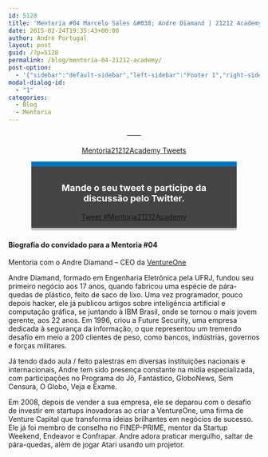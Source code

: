 ```yaml
---
id: 5128
title: 'Mentoria #04 Marcelo Sales &#038; Andre Diamand | 21212 Academy'
date: 2015-02-24T19:35:43+00:00
author: André Portugal
layout: post
guid: /?p=5128
permalink: /blog/mentoria-04-21212-academy/
post-option:
  - '{"sidebar":"default-sidebar","left-sidebar":"Footer 1","right-sidebar":"Footer 1","page-title":"","page-caption":""}'
modal-dialog-id:
  - "1"
categories:
  - Blog
  - Mentoria
---
```

<p style="text-align: center;">
  &#8212;&#8212;
</p>

<p style="text-align: center;">
</p>

<p style="text-align: center;">
  <a class="twitter-timeline" href="https://twitter.com/hashtag/Mentoria21212Academy" data-widget-id="560158493144260608" data-chrome="nofooter noborders transparent">Mentoria21212Academy Tweets</a>
</p>

<div class="tweet-container" style="width: 76%; margin: auto; padding: 1em; background: #444444; border-top: 10px solid #0072bc; border-bottom: 5px solid #cccccc; margin-bottom: 1em;">
  <div class="tweet-description" style="color: #ffffff;">
    <p style="font-size: 18px; text-align: center;">
      <strong>Mande o seu tweet e participe da discussão pelo Twitter.</strong>
    </p>
  </div>

  <div class="tweet-button" style="text-align: center;">
    <a class="twitter-hashtag-button" href="https://twitter.com/intent/tweet?original_referer=http%3A%2F%2Facademy.21212.com%2Fblog%2Fmentoria-04-21212-academy%2F%3Fpreview%3Dtrue%26preview_id%3D4700%26preview_nonce%3Dc423cca8bc%26post_format%3Dstandard&text=%23Mentoria21212Academy&tw_p=tweetbutton&url=http%3A%2F%2Fbit.ly%2F17ULb9I" data-size="large"> Tweet #Mentoria21212Academy</a><br />
  </div>
</div>

#### Biografia do convidado para a Mentoria #04

Mentoria com o Andre Diamand &#8211; CEO da [VentureOne](http://www.ventureone.com.br/?lang=EN)

Andre Diamand, formado em Engenharia Eletrônica pela UFRJ, fundou seu primeiro negócio aos 17 anos, quando fabricou uma espécie de pára-quedas de plástico, feito de saco de lixo. Uma vez programador, pouco depois hacker, ele já publicou artigos sobre inteligência artificial e computação gráfica, se juntando à IBM Brasil, onde se tornou o mais jovem gerente, aos 22 anos. Em 1996, criou a Future Security, uma empresa dedicada à segurança da informação, o que representou um tremendo desafio em meio a 200 clientes de peso, como bancos, indústrias, governos e forças militares.

Já tendo dado aula / feito palestras em diversas instituições nacionais e internacionais, Andre tem sido presença constante na mídia especializada, com participações no Programa do Jô, Fantástico, GloboNews, Sem Censura, O Globo, Veja e Exame.

Em 2008, depois de vender a sua empresa, ele se deparou com o desafio de investir em startups inovadoras ao criar a VentureOne, uma firma de Venture Capital que transforma ideias brilhantes em negócios de sucesso. Ele já foi membro de conselho no FINEP-PRIME, mentor da Startup Weekend, Endeavor e Confrapar. Andre adora praticar mergulho, saltar de pára-quedas, além de jogar Atari usando um projetor.